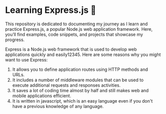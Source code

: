 <h1>Learning Express.js 🚀</h1>
This repository is dedicated to documenting my journey as I learn and practice Express.js, a popular Node.js web application framework. Here, you’ll find examples, code snippets, and projects that showcase my progress.

Express is a Node.js web framework that is used to develop web applications quickly and easily12345. Here are some reasons why you might want to use Express:
<ol>
<li>It allows you to define application routes using HTTP methods and URLs.</li>
<li>It includes a number of middleware modules that can be used to execute additional requests and responses activities.</li>
<li>It saves a lot of coding time almost by half and still makes web and mobile applications efficient.</li>
<li>It is written in javascript, which is an easy language even if you don't have a previous knowledge of any language.</li>
</ol>
